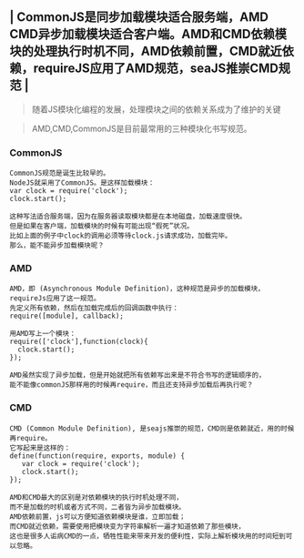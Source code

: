  | CommonJS是同步加载模块适合服务端，AMD CMD异步加载模块适合客户端。AMD和CMD依赖模块的处理执行时机不同，AMD依赖前置，CMD就近依赖，requireJS应用了AMD规范，seaJS推崇CMD规范 |
 --

> 随着JS模块化编程的发展，处理模块之间的依赖关系成为了维护的关键

> AMD,CMD,CommonJS是目前最常用的三种模块化书写规范。

### CommonJS
```
CommonJS规范是诞生比较早的。
NodeJS就采用了CommonJS。是这样加载模块：
var clock = require('clock');
clock.start();

这种写法适合服务端，因为在服务器读取模块都是在本地磁盘，加载速度很快。
但是如果在客户端，加载模块的时候有可能出现“假死”状况。
比如上面的例子中clock的调用必须等待clock.js请求成功，加载完毕。
那么，能不能异步加载模块呢？
```

### AMD
```
AMD，即 (Asynchronous Module Definition)，这种规范是异步的加载模块，requireJs应用了这一规范。
先定义所有依赖，然后在加载完成后的回调函数中执行：
require([module], callback);

用AMD写上一个模块：
require(['clock'],function(clock){
  clock.start();
});

AMD虽然实现了异步加载，但是开始就把所有依赖写出来是不符合书写的逻辑顺序的，
能不能像commonJS那样用的时候再require，而且还支持异步加载后再执行呢？
```

### CMD
```
CMD (Common Module Definition), 是seajs推崇的规范，CMD则是依赖就近，用的时候再require。
它写起来是这样的：
define(function(require, exports, module) {
   var clock = require('clock');
   clock.start();
});

AMD和CMD最大的区别是对依赖模块的执行时机处理不同，
而不是加载的时机或者方式不同，二者皆为异步加载模块。
AMD依赖前置，js可以方便知道依赖模块是谁，立即加载；
而CMD就近依赖，需要使用把模块变为字符串解析一遍才知道依赖了那些模块，
这也是很多人诟病CMD的一点，牺牲性能来带来开发的便利性，实际上解析模块用的时间短到可以忽略。
```

